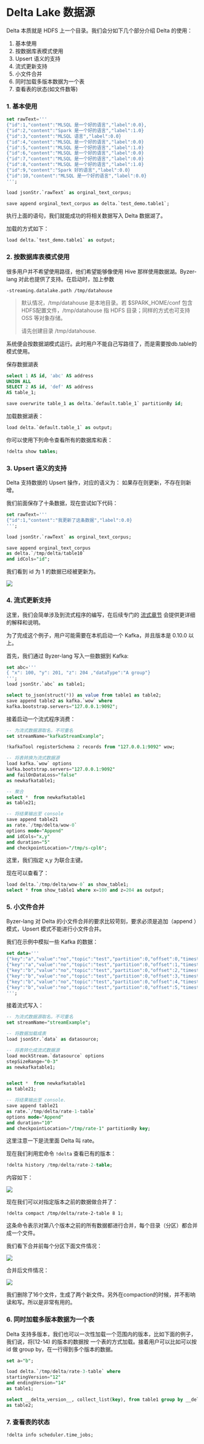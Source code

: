 # Delta Lake 数据源

Delta 本质就是 HDFS 上一个目录。我们会分如下几个部分介绍 Delta 的使用：

1. 基本使用
2. 按数据库表模式使用
3. Upsert 语义的支持
4. 流式更新支持
5. 小文件合并
6. 同时加载多版本数据为一个表
7. 查看表的状态(如文件数等)



### 1. 基本使用

```sql
set rawText='''
{"id":1,"content":"MLSQL 是一个好的语言","label":0.0},
{"id":2,"content":"Spark 是一个好的语言","label":1.0}
{"id":3,"content":"MLSQL 语言","label":0.0}
{"id":4,"content":"MLSQL 是一个好的语言","label":0.0}
{"id":5,"content":"MLSQL 是一个好的语言","label":1.0}
{"id":6,"content":"MLSQL 是一个好的语言","label":0.0}
{"id":7,"content":"MLSQL 是一个好的语言","label":0.0}
{"id":8,"content":"MLSQL 是一个好的语言","label":1.0}
{"id":9,"content":"Spark 好的语言","label":0.0}
{"id":10,"content":"MLSQL 是一个好的语言","label":0.0}
''';

load jsonStr.`rawText` as orginal_text_corpus;

save append orginal_text_corpus as delta.`test_demo.table1`;
```

执行上面的语句，我们就能成功的将相关数据写入 Delta 数据湖了。

加载的方式如下：

```sql
load delta.`test_demo.table1` as output;
```

### 2. 按数据库表模式使用

很多用户并不希望使用路径，他们希望能够像使用 Hive 那样使用数据湖。Byzer-lang 对此也提供了支持。在启动时，加上参数

```
-streaming.datalake.path /tmp/datahouse
```

> 默认情况，/tmp/datahouse 是本地目录。若 $SPARK_HOME/conf 包含HDFS配置文件，/tmp/datahouse 指 HDFS 目录；同样的方式也可支持 OSS 等对象存储。
>
> 请先创建目录 /tmp/datahouse.

系统便会按数据湖模式运行。此时用户不能自己写路径了，而是需要按db.table的模式使用。

保存数据湖表

```sql
select 1 AS id, 'abc' AS address
UNION ALL
SELECT 2 AS id, 'def' AS address
AS table_1;

save overwrite table_1 as delta.`default.table_1` partitionBy id;
```

加载数据湖表：

```sql
load delta.`default.table_1` as output;
```

你可以使用下列命令查看所有的数据库和表：

```sql
!delta show tables;
```



### 3. Upsert 语义的支持

Delta 支持数据的 Upsert 操作，对应的语义为： 如果存在则更新，不存在则新增。

我们前面保存了十条数据，现在尝试如下代码：

```sql
set rawText='''
{"id":1,"content":"我更新了这条数据","label":0.0}
''';

load jsonStr.`rawText` as orginal_text_corpus;

save append orginal_text_corpus  
as delta.`/tmp/delta/table10` 
and idCols="id";
```
我们看到 id 为 1 的数据已经被更新为。

![](images/data_lake_1.png)


### 4. 流式更新支持

这里，我们会简单涉及到流式程序的编写，在后续专门的 [流式章节](/byzer-lang/zh-cn/streaming/README.md) 会提供更详细的解释和说明。

为了完成这个例子，用户可能需要在本机启动一个 Kafka，并且版本是 0.10.0 以上。

首先，我们通过 Byzer-lang 写入一些数据到 Kafka:

```sql
set abc='''
{ "x": 100, "y": 201, "z": 204 ,"dataType":"A group"}
''';
load jsonStr.`abc` as table1;

select to_json(struct(*)) as value from table1 as table2;
save append table2 as kafka.`wow` where 
kafka.bootstrap.servers="127.0.0.1:9092";
```

接着启动一个流式程序消费：

```sql
-- 为流式数据源取名，不可重名
set streamName="kafkaStreamExample";

!kafkaTool registerSchema 2 records from "127.0.0.1:9092" wow;

-- 将表转换为流式数据源
load kafka.`wow` options 
kafka.bootstrap.servers="127.0.0.1:9092"
and failOnDataLoss="false"
as newkafkatable1;

-- 聚合
select *  from newkafkatable1
as table21;

-- 将结果输出至 console
save append table21  
as rate.`/tmp/delta/wow-0` 
options mode="Append"
and idCols="x,y"
and duration="5"
and checkpointLocation="/tmp/s-cpl6";
```

这里，我们指定 x,y 为联合主键。

现在可以查看了：

```sql
load delta.`/tmp/delta/wow-0` as show_table1;
select * from show_table1 where x=100 and z=204 as output;
```



### 5. 小文件合并

Byzer-lang 对 Delta 的小文件合并的要求比较苛刻，要求必须是追加（append ）模式，Upsert 模式不能进行小文件合并。

我们在示例中模拟一些 Kafka 的数据：

```sql
set data='''
{"key":"a","value":"no","topic":"test","partition":0,"offset":0,"timestamp":"2008-01-24 18:01:01.001","timestampType":0}
{"key":"a","value":"no","topic":"test","partition":0,"offset":1,"timestamp":"2008-01-24 18:01:01.002","timestampType":0}
{"key":"b","value":"no","topic":"test","partition":0,"offset":2,"timestamp":"2008-01-24 18:01:01.003","timestampType":0}
{"key":"b","value":"no","topic":"test","partition":0,"offset":3,"timestamp":"2008-01-24 18:01:01.003","timestampType":0}
{"key":"b","value":"no","topic":"test","partition":0,"offset":4,"timestamp":"2008-01-24 18:01:01.003","timestampType":0}
{"key":"b","value":"no","topic":"test","partition":0,"offset":5,"timestamp":"2008-01-24 18:01:01.003","timestampType":0}
''';
```

接着流式写入：

```sql
-- 为流式数据源取名，不可重名
set streamName="streamExample";

-- 将数据加载成表
load jsonStr.`data` as datasource;

-- 将表转化成流式数据源
load mockStream.`datasource` options 
stepSizeRange="0-3"
as newkafkatable1;


select *  from newkafkatable1 
as table21;

-- 将结果输出至 console.
save append table21  
as rate.`/tmp/delta/rate-1-table`
options mode="Append"
and duration="10"
and checkpointLocation="/tmp/rate-1" partitionBy key;
```

这里注意一下是流里面 Delta 叫 rate。

现在我们利用宏命令  `!delta` 查看已有的版本：

```sql
!delta history /tmp/delta/rate-2-table;
```

内容如下：

![](images/data_lake_2.png)

现在我们可以对指定版本之前的数据做合并了：

```
!delta compact /tmp/delta/rate-2-table 8 1;
```

这条命令表示对第八个版本之前的所有数据都进行合并，每个目录（分区）都合并成一个文件。

我们看下合并前每个分区下面文件情况：

![](images/data_lake_3.png)

合并后文件情况：

![](images/data_lake_4.png)

我们删除了16个文件，生成了两个新文件。另外在compaction的时候，并不影响读和写。所以是非常有用的。



### 6. 同时加载多版本数据为一个表

Delta 支持多版本，我们也可以一次性加载一个范围内的版本，比如下面的例子，我们说，将[12-14) 的版本的数据按
一个表的方式加载。接着用户可以比如可以按 id 做 group by，在一行得到多个版本的数据。

```sql
set a="b"; 

load delta.`/tmp/delta/rate-3-table` where 
startingVersion="12"
and endingVersion="14"
as table1;

select __delta_version__, collect_list(key), from table1 group by __delta_version__,key 
as table2;
```



### 7. 查看表的状态

```sql
!delta info scheduler.time_jobs;
```

